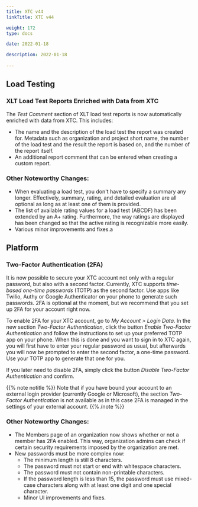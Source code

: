 ```yaml
---
title: XTC v44
linkTitle: XTC v44

weight: 172
type: docs

date: 2022-01-18

description: 2022-01-18
    
---
```


## Load Testing

### XLT Load Test Reports Enriched with Data from XTC

The _Test Comment_ section of XLT load test reports is now automatically enriched with data from XTC. This includes:
- The name and the description of the load test the report was created for. Metadata such as organization and project short name, the number of the load test and the result the report is based on, and the number of the report itself.
- An additional report comment that can be entered when creating a custom report.
### Other Noteworthy Changes:

- When evaluating a load test, you don't have to specify a summary any longer. Effectively, summary, rating, and detailed evaluation are all optional as long as at least one of them is provided.
- The list of available rating values for a load test (ABCDF) has been extended by an A+ rating. Furthermore, the way ratings are displayed has been changed so that the active rating is recognizable more easily.
- Various minor improvements and fixes.a

## Platform

### Two-Factor Authentication (2FA)

It is now possible to secure your XTC account not only with a regular password, but also with a second factor. Currently, XTC supports _time-based one-time passwords_ (TOTP) as the second factor. Use apps like Twilio, Authy or Google Authenticator on your phone to generate such passwords. 2FA is optional at the moment, but we recommend that you set up 2FA for your account right now.

To enable 2FA for your XTC account, go to _My Account > Login Data_. In the new section _Two-Factor Authentication_, click the button _Enable Two-Factor Authentication_ and follow the instructions to set up your preferred TOTP app on your phone. When this is done and you want to sign in to XTC again, you will first have to enter your regular password as usual, but afterwards you will now be prompted to enter the second factor, a one-time password. Use your TOTP app to generate that one for you.

If you later need to disable 2FA, simply click the button _Disable Two-Factor Authentication_ and confirm.

{{% note notitle %}}
Note that if you have bound your account to an external login provider (currently Google or Microsoft), the section _Two-Factor Authentication_ is not available as in this case 2FA is managed in the settings of your external account.
{{% /note %}}

### Other Noteworthy Changes:

- The Members page of an organization now shows whether or not a member has 2FA enabled. This way, organization admins can check if certain security requirements imposed by the organization are met.
- New passwords must be more complex now:
    * The minimum length is still 8 characters.
    * The password must not start or end with whitespace characters.
    * The password must not contain non-printable characters.
    * If the password length is less than 15, the password must use mixed-case characters along with at least one digit and one special character.
    * Minor UI improvements and fixes.
